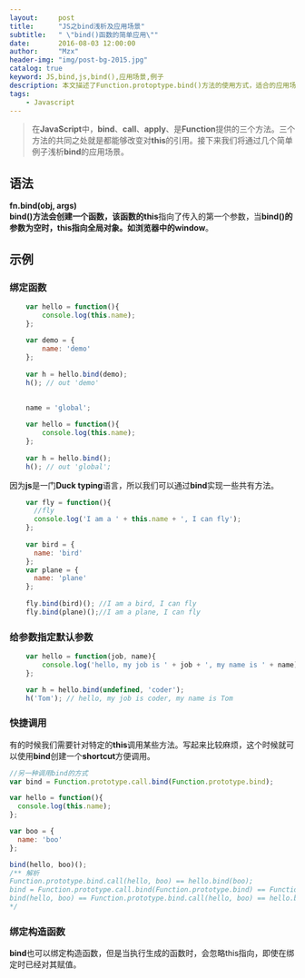 ```yaml
---
layout:     post
title:      "JS之bind浅析及应用场景"
subtitle:   " \"bind()函数的简单应用\""
date:       2016-08-03 12:00:00
author:     "Mzx"
header-img: "img/post-bg-2015.jpg"
catalog: true
keyword: JS,bind,js,bind(),应用场景,例子
description: 本文描述了Function.protoptype.bind()方法的使用方式，适合的应用场景。
tags:
    - Javascript
---
```




> 在**JavaScript**中，**bind**、**call**、**apply**、是**Function**提供的三个方法。三个方法的共同之处就是都能够改变对**this**的引用。接下来我们将通过几个简单例子浅析**bind**的应用场景。  

## 语法
**fn.bind(obj, args)**  
**bind()**方法会创建一个函数，该函数的**this**指向了传入的第一个参数，当**bind()**的参数为空时，**this**指向全局对象。如浏览器中的**window**。  

## 示例    

### 绑定函数   

```js
	var hello = function(){
		console.log(this.name);
	};
	
	var demo = {
		name: 'demo'
	};
	
	var h = hello.bind(demo);
	h(); // out 'demo'
	
```

```js
	name = 'global';
	
	var hello = function(){
		console.log(this.name);
	};
	
	var h = hello.bind();
	h(); // out 'global';
```   
因为**js**是一门**Duck typing**语言，所以我们可以通过**bind**实现一些共有方法。 

```js
	var fly = function(){
	  //fly
	  console.log('I am a ' + this.name + ', I can fly');
	};
	
	var bird = {
	  name: 'bird'
	};
	var plane = {
	  name: 'plane'
	};
	
	fly.bind(bird)(); //I am a bird, I can fly
	fly.bind(plane)();//I am a plane, I can fly
```  

### 给参数指定默认参数   

```js
	var hello = function(job, name){
  		console.log('hello, my job is ' + job + ', my name is ' + name);
	};

	var h = hello.bind(undefined, 'coder');
	h('Tom'); // hello, my job is coder, my name is Tom
```

### 快捷调用 
有的时候我们需要针对特定的**this**调用某些方法。写起来比较麻烦，这个时候就可以使用**bind**创建一个**shortcut**方便调用。  

```js
//另一种调用bind的方式
var bind = Function.prototype.call.bind(Function.prototype.bind);

var hello = function(){
  console.log(this.name);
};

var boo = {
  name: 'boo'
};

bind(hello, boo)();
/** 解析
Function.prototype.bind.call(hello, boo) == hello.bind(boo);
bind = Function.prototype.call.bind(Function.prototype.bind) == Function.prototype.bind.call;
bind(hello, boo) == Function.prototype.bind.call(hello, boo) == hello.bind(boo);
*/
```

### 绑定构造函数   
**bind**也可以绑定构造函数，但是当执行生成的函数时，会忽略this指向，即使在绑定时已经对其赋值。
